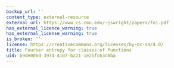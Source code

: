 ```yaml
---
backup_url: ''
content_type: external-resource
external_url: https://www.cs.cmu.edu/~jswright/papers/fei.pdf
has_external_licence_warning: true
has_external_license_warning: true
is_broken: ''
license: https://creativecommons.org/licenses/by-nc-sa/4.0/
title: Fourier entropy for classes of functions
uid: b9de006d-3974-4107-b221-1e25fc63c6ba
---
```

